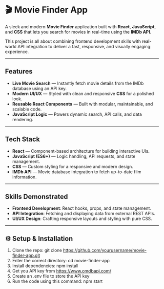 # 🎬 Movie Finder App  

A sleek and modern **Movie Finder** application built with **React**, **JavaScript**, and **CSS** that lets you search for movies in real-time using the **IMDb API**.  

This project is all about combining frontend development skills with real-world API integration to deliver a fast, responsive, and visually engaging experience.  

---

## Features
- **Live Movie Search** — Instantly fetch movie details from the IMDb database using an API key.  
- **Modern UI/UX** — Styled with clean and responsive **CSS** for a polished look.  
- **Reusable React Components** — Built with modular, maintainable, and scalable code.  
- **JavaScript Logic** — Powers dynamic search, API calls, and data rendering.  

---

## Tech Stack
- **React** — Component-based architecture for building interactive UIs.  
- **JavaScript (ES6+)** — Logic handling, API requests, and state management.  
- **CSS** — Custom styling for a responsive and modern design.  
- **IMDb API** — Movie database integration to fetch up-to-date film information.  

---

## Skills Demonstrated
- **Frontend Development**: React hooks, props, and state management.  
- **API Integration**: Fetching and displaying data from external REST APIs.  
- **UI/UX Design**: Crafting responsive layouts and styling with pure CSS.  

---

## ⚙️ Setup & Installation
1. Clone the repo:
   git clone https://github.com/yourusername/movie-finder-app.git
2. Enter the correct directory:
   cd movie-finder-app
3. Install dependencies:
   npm install
4. Get you API key from https://www.omdbapi.com/
5. Create an .env file to store the API key
6. Run the code using this command:
   npm start
